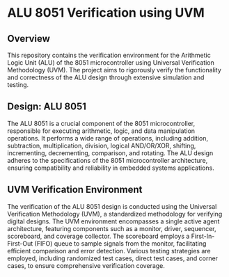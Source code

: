 # ALU 8051 Verification using UVM

## Overview
This repository contains the verification environment for the Arithmetic Logic Unit (ALU) of the 8051 microcontroller using Universal Verification Methodology (UVM). The project aims to rigorously verify the functionality and correctness of the ALU design through extensive simulation and testing.

## Design: ALU 8051
The ALU 8051 is a crucial component of the 8051 microcontroller, responsible for executing arithmetic, logic, and data manipulation operations. It performs a wide range of operations, including addition, subtraction, multiplication, division, logical AND/OR/XOR, shifting, incrementing, decrementing, comparison, and rotating. The ALU design adheres to the specifications of the 8051 microcontroller architecture, ensuring compatibility and reliability in embedded systems applications.

## UVM Verification Environment
The verification of the ALU 8051 design is conducted using the Universal Verification Methodology (UVM), a standardized methodology for verifying digital designs. The UVM environment encompasses a single active agent architecture, featuring components such as a monitor, driver, sequencer, scoreboard, and coverage collector. The scoreboard employs a First-In-First-Out (FIFO) queue to sample signals from the monitor, facilitating efficient comparison and error detection. Various testing strategies are employed, including randomized test cases, direct test cases, and corner cases, to ensure comprehensive verification coverage.

